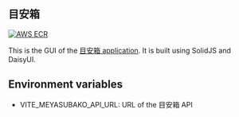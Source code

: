 ## 目安箱

[![AWS ECR](https://img.shields.io/badge/AWS%20ECR-meyasubako--gui-blue)](https://gallery.ecr.aws/jtekt-corporation/meyasubako-gui)

This is the GUI of the [目安箱 application](https://github.com/jtekt/meyasubako). It is built using SolidJS and DaisyUI.

## Environment variables

- VITE_MEYASUBAKO_API_URL: URL of the 目安箱 API
